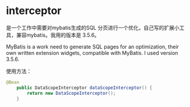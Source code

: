 # interceptor
是一个工作中需要对mybatis生成的SQL 分页进行一个优化，自己写的扩展小工具，兼容mybatis。我用的版本是 3.5.6。

MyBatis is a work need to generate SQL pages for an optimization, their own written extension widgets, compatible with MyBatis. I used version 3.5.6.

使用方法：
```java
@Bean
	public DataScopeInterceptor dataScopeInterceptor() {
		return new DataScopeInterceptor();
	}
```
